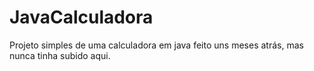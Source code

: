# JavaCalculadora
Projeto simples de uma calculadora em java feito uns meses atrás, mas nunca tinha subido aqui.
